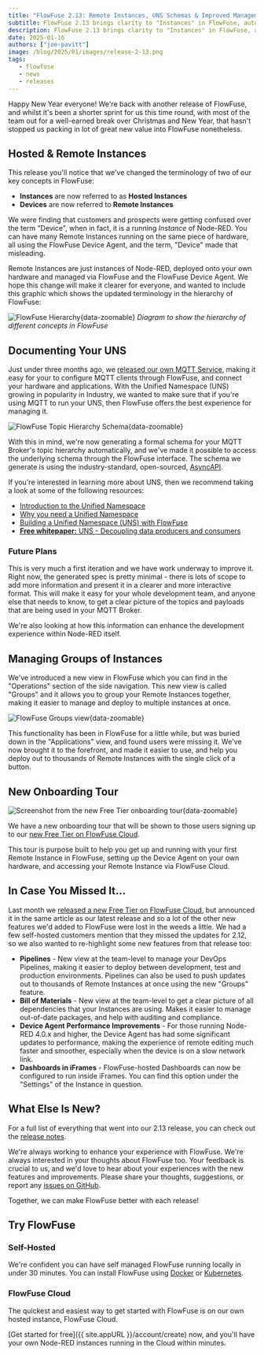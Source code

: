 ```yaml
---
title: "FlowFuse 2.13: Remote Instances, UNS Schemas & Improved Management at Scale"
subtitle: FlowFuse 2.13 brings clarity to "Instances" in FlowFuse, automated documentation for your MQTT Broker, better management and deployment to multiple Remote Instances, and more.
description: FlowFuse 2.13 brings clarity to "Instances" in FlowFuse, automated documentation for your MQTT Broker, better management and deployment to multiple Remote Instances, and more.
date: 2025-01-16
authors: ["joe-pavitt"]
image: /blog/2025/01/images/release-2-13.png
tags:
   - flowfuse
   - news
   - releases
---
```


Happy New Year everyone! We're back with another release of FlowFuse, and whilst it's been a shorter sprint for us this time round, with most of the team out for a well-earned break over Christmas and New Year, that hasn't stopped us packing in lot of great new value into FlowFuse nonetheless.

<!--more-->

## Hosted & Remote Instances

This release you'll notice that we've changed the terminology of two of our key concepts in FlowFuse:

- **Instances** are now referred to as **Hosted Instances**
- **Devices** are now referred to **Remote Instances** 

We were finding that customers and prospects were getting confused over the term "Device", when in fact, it is a running _Instance_ of Node-RED. You can have many Remote Instances running on the same piece of hardware, all using the FlowFuse Device Agent, and the term, "Device" made that misleading.

Remote Instances are just instances of Node-RED, deployed onto your own hardware and managed via FlowFuse and the FlowFuse Device Agent. We hope this change will make it clearer for everyone, and wanted to include this graphic which shows the updated terminology in the hierarchy of FlowFuse:

![FlowFuse Hierarchy](./images/flowfuse-hierarchy.jpg){data-zoomable}
_Diagram to show the hierarchy of different concepts in FlowFuse_

## Documenting Your UNS

Just under three months ago, we [released our own MQTT Service](/blog/2024/10/flowfuse-release-2-10/), making it easy for your to configure MQTT clients through FlowFuse, and connect your hardware and applications. With the Unified Namespace (UNS) growing in popularity in Industry, we wanted to make sure that if you're using MQTT to run your UNS, then FlowFuse offers the best experience for managing it.

![FlowFuse Topic Hierarchy Schema](./images/flowfuse-topic-schema.png){data-zoomable}

With this in mind, we're now generating a formal schema for your MQTT Broker's topic hierarchy automatically, and we've made it possible to access the underlying schema through the FlowFuse interface. The schema we generate is using the industry-standard, open-sourced, [AsyncAPI](https://www.asyncapi.com/).

If you're interested in learning more about UNS, then we recommend taking a look at some of the following resources:

- [Introduction to the Unified Namespace](/blog/2023/12/introduction-to-unified-namespace/)
- [Why you need a Unified Namespace](/blog/2024/11/why-point-to-point-connection-is-dead/)
- [Building a Unified Namespace (UNS) with FlowFuse](/blog/2024/11/building-uns-with-flowfuse/)
- [**Free whitepaper:** UNS - Decoupling data producers and consumers](/whitepaper/uns-decoupling-data-producers-and-consumers/)

### Future Plans

This is very much a first iteration and we have work underway to improve it. Right now, the generated spec is pretty minimal - there is lots of scope to add more information and present it in a clearer and more interactive format. This will make it easy for your whole development team, and anyone else that needs to know, to get a clear picture of the topics and payloads that are being used in your MQTT Broker.

We're also looking at how this information can enhance the development experience within Node-RED itself.

## Managing Groups of Instances

We've introduced a new view in FlowFuse which you can find in the "Operations" section of the side navigation. This new view is called "Groups" and it allows you to group your Remote Instances together, making it easier to manage and deploy to multiple instances at once.

![FlowFuse Groups view](./images/flowfuse-team-groups.png){data-zoomable}

This functionality has been in FlowFuse for a little while, but was buried down in the "Applications" view, and found users were missing it. We've now brought it to the forefront, and made it easier to use, and help you deploy out to thousands of Remote Instances with the single click of a button.

## New Onboarding Tour

![Screenshot from the new Free Tier onboarding tour](./images/free-tier-tour.png){data-zoomable}

We have a new onboarding tour that will be shown to those users signing up to our [new Free Tier on FlowFuse Cloud](/blog/2024/12/flowfuse-release-2-12/).

This tour is purpose built to help you get up and running with your first Remote Instance in FlowFuse, setting up the Device Agent on your own hardware, and accessing your Remote Instance via FlowFuse Cloud.

## In Case You Missed It...

Last month we [released a new Free Tier on FlowFuse Cloud](/blog/2024/12/flowfuse-release-2-12/), but announced it in the same article as our latest release and so a lot of the other new features we'd added to FlowFuse were lost in the weeds a little. We had a few self-hosted customers mention that they missed the updates for 2.12, so we also wanted to re-highlight some new features from that release too:

- **Pipelines** - New view at the team-level to manage your DevOps Pipelines, making it easier to deploy between development, test and production environments. Pipelines can also be used to push updates out to thousands of Remote Instances at once using the new "Groups" feature.
- **Bill of Materials** - New view at the team-level to get a clear picture of all dependencies that your Instances are using. Makes it easier to manage out-of-date packages, and help with auditing and compliance.
- **Device Agent Performance Improvements** - For those running Node-RED 4.0.x and higher, the Device Agent has had some significant updates to performance, making the experience of remote editing much faster and smoother, especially when the device is on a slow network link.
- **Dashboards in iFrames** - FlowFuse-hosted Dashboards can now be configured to run inside iFrames. You can find this option under the "Settings" of the Instance in question.

## What Else Is New?

For a full list of everything that went into our 2.13 release, you can check out the [release notes](https://github.com/FlowFuse/flowfuse/releases/tag/v2.13.0).

We're always working to enhance your experience with FlowFuse. We're always interested in your thoughts about FlowFuse too. Your feedback is crucial to us, and we'd love to hear about your experiences with the new features and improvements. Please share your thoughts, suggestions, or report any [issues on GitHub](https://github.com/FlowFuse/flowfuse/issues/new/choose). 

Together, we can make FlowFuse better with each release!

## Try FlowFuse

### Self-Hosted

We're confident you can have self managed FlowFuse running locally in under 30 minutes. You can install FlowFuse using [Docker](/docs/install/docker/) or [Kubernetes](/docs/install/kubernetes/).

### FlowFuse Cloud

The quickest and easiest way to get started with FlowFuse is on our own hosted instance, FlowFuse Cloud.

[Get started for free]({{ site.appURL }}/account/create) now, and you'll have your own Node-RED instances running in the Cloud within minutes.
